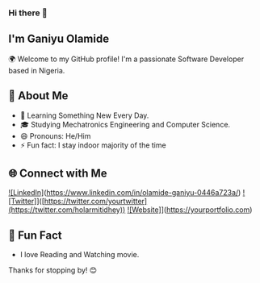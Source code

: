### Hi there 👋

## I'm Ganiyu Olamide 
🌍 Welcome to my GitHub profile! I'm a passionate Software Developer based in Nigeria.

## 🚀 About Me
- 🌱 Learning Something New Every Day.
- 🎓 Studying Mechatronics Engineering and Computer Science.
- 😄 Pronouns: He/Him
- ⚡ Fun fact: I stay indoor majority of the time

## 🌐 Connect with Me

[![LinkedIn]](https://img.shields.io/badge/LinkedIn-Connect-blue)(https://www.linkedin.com/in/olamide-ganiyu-0446a723a/)
[![Twitter]](https://img.shields.io/badge/Twitter-Follow-blue)]([https://twitter.com/yourtwitter](https://twitter.com/holarmitidhey))
[![Website]](https://img.shields.io/badge/Portfolio-Visit-brightgreen)](https://yourportfolio.com)

## 🎵 Fun Fact

- I love Reading and Watching movie.

Thanks for stopping by! 😊

